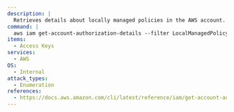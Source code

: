 ```yaml
---
description: |
  Retrieves details about locally managed policies in the AWS account.
command: |
  aws iam get-account-authorization-details --filter LocalManagedPolicy
items:
  - Access Keys
services:
  - AWS
OS:
  - Internal
attack_types:
  - Enumeration
references:
  - https://docs.aws.amazon.com/cli/latest/reference/iam/get-account-authorization-details.html
---
```

